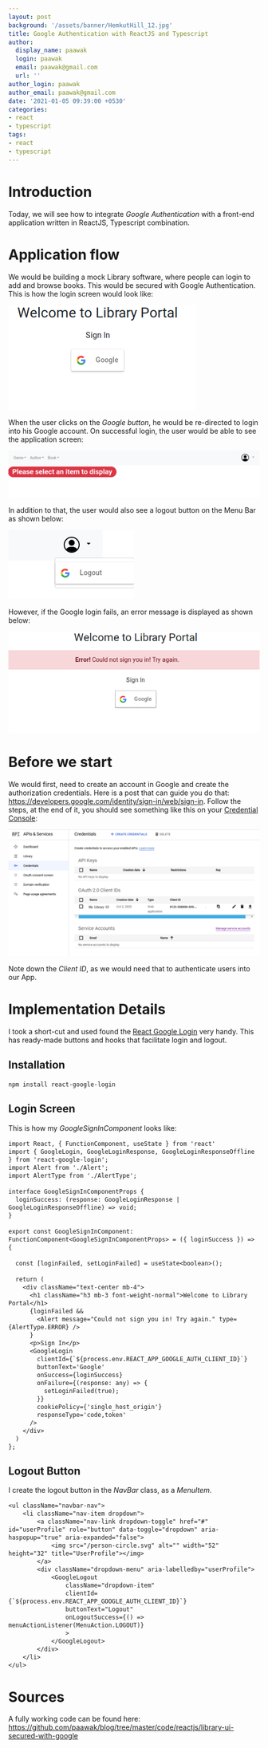 ```yaml
---
layout: post
background: '/assets/banner/HemkutHill_12.jpg'
title: Google Authentication with ReactJS and Typescript
author:
  display_name: paawak
  login: paawak
  email: paawak@gmail.com
  url: ''
author_login: paawak
author_email: paawak@gmail.com
date: '2021-01-05 09:39:00 +0530'
categories:
- react
- typescript
tags:
- react
- typescript
---
```

# Introduction
Today, we will see how to integrate *Google Authentication* with a front-end application written in ReactJS, Typescript combination.

# Application flow
We would be building a mock Library software, where people can login to add and browse books. This would be secured with Google Authentication. This is how the login screen would look like:

![Google login screen](../assets/2021/01/library-ui-google-login.png)

When the user clicks on the *Google button*, he would be re-directed to login into his Google account. On successful login, the user would be able to see the application screen:

![Library application screen](../assets/2021/01/library-application-screen.png)

In addition to that, the user would also see a logout button on the Menu Bar as shown below:

![Google logout button](../assets/2021/01/library-ui-google-logout.png)

However, if the Google login fails, an error message is displayed as shown below:

![Google login failure](../assets/2021/01/library-ui-login-failed.png)

# Before we start
We would first, need to create an account in Google and create the authorization credentials. Here is a post that can guide you do that: <https://developers.google.com/identity/sign-in/web/sign-in>. Follow the steps, at the end of it, you should see something like this on your [Credential Console](https://console.developers.google.com):

![Google Credential Console](../assets/2021/01/google-credentials-console.png)

Note down the *Client ID*, as we would need that to authenticate users into our App.

# Implementation Details
I took a short-cut and used found the [React Google Login](https://www.npmjs.com/package/react-google-login) very handy. This has ready-made buttons and hooks that facilitate login and logout.

## Installation

    npm install react-google-login

## Login Screen
This is how my *GoogleSignInComponent* looks like:

```reactjs
import React, { FunctionComponent, useState } from 'react'
import { GoogleLogin, GoogleLoginResponse, GoogleLoginResponseOffline } from 'react-google-login';
import Alert from './Alert';
import AlertType from './AlertType';

interface GoogleSignInComponentProps {
  loginSuccess: (response: GoogleLoginResponse | GoogleLoginResponseOffline) => void;
}

export const GoogleSignInComponent: FunctionComponent<GoogleSignInComponentProps> = ({ loginSuccess }) => {

  const [loginFailed, setLoginFailed] = useState<boolean>();

  return (
    <div className="text-center mb-4">
      <h1 className="h3 mb-3 font-weight-normal">Welcome to Library Portal</h1>
      {loginFailed &&
        <Alert message="Could not sign you in! Try again." type={AlertType.ERROR} />
      }
      <p>Sign In</p>
      <GoogleLogin
        clientId={`${process.env.REACT_APP_GOOGLE_AUTH_CLIENT_ID}`}
        buttonText='Google'
        onSuccess={loginSuccess}
        onFailure={(response: any) => {
          setLoginFailed(true);
        }}
        cookiePolicy={'single_host_origin'}
        responseType='code,token'
      />
    </div>
  )
};
```

## Logout Button
I create the logout button in the *NavBar* class, as a *MenuItem*.

```reactjs
<ul className="navbar-nav">
    <li className="nav-item dropdown">
        <a className="nav-link dropdown-toggle" href="#" id="userProfile" role="button" data-toggle="dropdown" aria-haspopup="true" aria-expanded="false">
            <img src="/person-circle.svg" alt="" width="52" height="32" title="UserProfile"></img>
        </a>
        <div className="dropdown-menu" aria-labelledby="userProfile">
            <GoogleLogout
                className="dropdown-item"
                clientId={`${process.env.REACT_APP_GOOGLE_AUTH_CLIENT_ID}`}
                buttonText="Logout"
                onLogoutSuccess={() => menuActionListener(MenuAction.LOGOUT)}
                >
            </GoogleLogout>
        </div>
    </li>
</ul>
```

# Sources
A fully working code can be found here: <https://github.com/paawak/blog/tree/master/code/reactjs/library-ui-secured-with-google>
